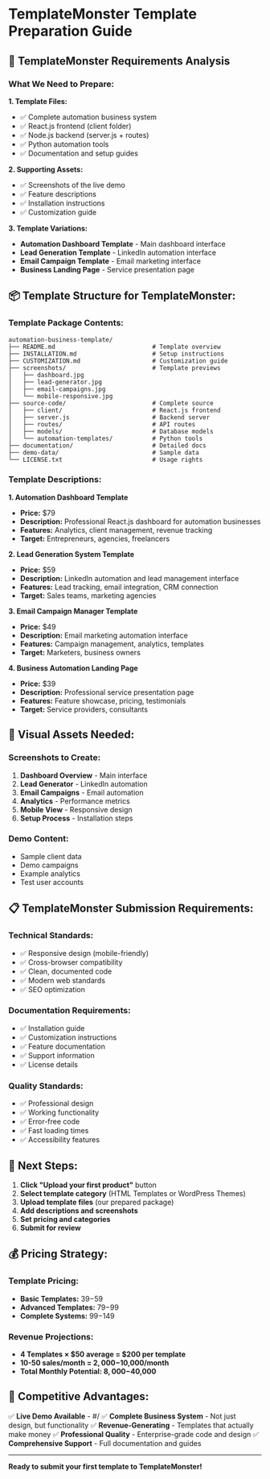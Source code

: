# TemplateMonster Template Preparation Guide

## 🎯 **TemplateMonster Requirements Analysis**

### **What We Need to Prepare:**

**1. Template Files:**
- ✅ Complete automation business system
- ✅ React.js frontend (client folder)
- ✅ Node.js backend (server.js + routes)
- ✅ Python automation tools
- ✅ Documentation and setup guides

**2. Supporting Assets:**
- ✅ Screenshots of the live demo
- ✅ Feature descriptions
- ✅ Installation instructions
- ✅ Customization guide

**3. Template Variations:**
- **Automation Dashboard Template** - Main dashboard interface
- **Lead Generation Template** - LinkedIn automation interface  
- **Email Campaign Template** - Email marketing interface
- **Business Landing Page** - Service presentation page

## 📦 **Template Structure for TemplateMonster:**

### **Template Package Contents:**
```
automation-business-template/
├── README.md                           # Template overview
├── INSTALLATION.md                     # Setup instructions
├── CUSTOMIZATION.md                    # Customization guide
├── screenshots/                        # Template previews
│   ├── dashboard.jpg
│   ├── lead-generator.jpg
│   ├── email-campaigns.jpg
│   └── mobile-responsive.jpg
├── source-code/                        # Complete source
│   ├── client/                         # React.js frontend
│   ├── server.js                       # Backend server
│   ├── routes/                         # API routes
│   ├── models/                         # Database models
│   └── automation-templates/           # Python tools
├── documentation/                      # Detailed docs
├── demo-data/                          # Sample data
└── LICENSE.txt                         # Usage rights
```

### **Template Descriptions:**

**1. Automation Dashboard Template**
- **Price:** $79
- **Description:** Professional React.js dashboard for automation businesses
- **Features:** Analytics, client management, revenue tracking
- **Target:** Entrepreneurs, agencies, freelancers

**2. Lead Generation System Template**
- **Price:** $59
- **Description:** LinkedIn automation and lead management interface
- **Features:** Lead tracking, email integration, CRM connection
- **Target:** Sales teams, marketing agencies

**3. Email Campaign Manager Template**
- **Price:** $49
- **Description:** Email marketing automation interface
- **Features:** Campaign management, analytics, templates
- **Target:** Marketers, business owners

**4. Business Automation Landing Page**
- **Price:** $39
- **Description:** Professional service presentation page
- **Features:** Feature showcase, pricing, testimonials
- **Target:** Service providers, consultants

## 🎨 **Visual Assets Needed:**

### **Screenshots to Create:**
1. **Dashboard Overview** - Main interface
2. **Lead Generator** - LinkedIn automation
3. **Email Campaigns** - Email automation
4. **Analytics** - Performance metrics
5. **Mobile View** - Responsive design
6. **Setup Process** - Installation steps

### **Demo Content:**
- Sample client data
- Demo campaigns
- Example analytics
- Test user accounts

## 📋 **TemplateMonster Submission Requirements:**

### **Technical Standards:**
- ✅ Responsive design (mobile-friendly)
- ✅ Cross-browser compatibility
- ✅ Clean, documented code
- ✅ Modern web standards
- ✅ SEO optimization

### **Documentation Requirements:**
- ✅ Installation guide
- ✅ Customization instructions
- ✅ Feature documentation
- ✅ Support information
- ✅ License details

### **Quality Standards:**
- ✅ Professional design
- ✅ Working functionality
- ✅ Error-free code
- ✅ Fast loading times
- ✅ Accessibility features

## 🚀 **Next Steps:**

1. **Click "Upload your first product"** button
2. **Select template category** (HTML Templates or WordPress Themes)
3. **Upload template files** (our prepared package)
4. **Add descriptions and screenshots**
5. **Set pricing and categories**
6. **Submit for review**

## 💰 **Pricing Strategy:**

### **Template Pricing:**
- **Basic Templates:** $39-$59
- **Advanced Templates:** $79-$99
- **Complete Systems:** $99-$149

### **Revenue Projections:**
- **4 Templates × $50 average = $200 per template**
- **10-50 sales/month = $2,000-$10,000/month**
- **Total Monthly Potential: $8,000-$40,000**

## 🎯 **Competitive Advantages:**

✅ **Live Demo Available** - #/
✅ **Complete Business System** - Not just design, but functionality
✅ **Revenue-Generating** - Templates that actually make money
✅ **Professional Quality** - Enterprise-grade code and design
✅ **Comprehensive Support** - Full documentation and guides

---

**Ready to submit your first template to TemplateMonster!**
